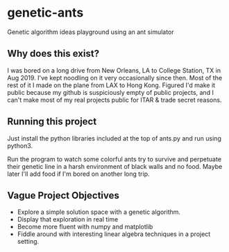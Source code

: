 # genetic-ants
Genetic algorithm ideas playground using an ant simulator

## Why does this exist?
I was bored on a long drive from New Orleans, LA to College Station, TX in Aug 2019.
I've kept noodling on it very occasionally since then. Most of the rest of it I made on the plane from LAX to Hong Kong. Figured I'd make it public because my github is suspiciously empty of public projects, and I can't make most of my real projects public for ITAR & trade secret reasons. 

## Running this project
Just install the python libraries included at the top of ants.py and run using python3.

Run the program to watch some colorful ants try to survive and perpetuate their genetic line 
in a harsh environment of black walls and no food. Maybe later
I'll add food if I'm bored on another long trip.

## Vague Project Objectives
- Explore a simple solution space with a genetic algorithm.
- Display that exploration in real time
- Become more fluent with numpy and matplotlib
- Fiddle around with interesting linear algebra techniques in a project setting.
